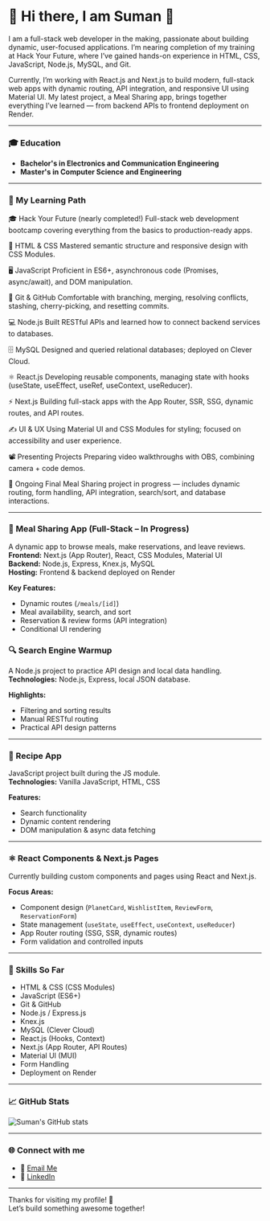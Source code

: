# 👋 Hi there, I am Suman 👋

I am a full-stack web developer in the making, passionate about building dynamic, user-focused applications. I’m nearing completion of my training at Hack Your Future, where I’ve gained hands-on experience in HTML, CSS, JavaScript, Node.js, MySQL, and Git.

Currently, I’m working with React.js and Next.js to build modern, full-stack web apps with dynamic routing, API integration, and responsive UI using Material UI. My latest project, a Meal Sharing app, brings together everything I’ve learned — from backend APIs to frontend deployment on Render.

---

### 🎓 Education
- **Bachelor's in Electronics and Communication Engineering**
- **Master's in Computer Science and Engineering**
  
---

### 🌱 My Learning Path
🎓 Hack Your Future (nearly completed!)
Full-stack web development bootcamp covering everything from the basics to production-ready apps.

📜 HTML & CSS
Mastered semantic structure and responsive design with CSS Modules.

🖥️ JavaScript
Proficient in ES6+, asynchronous code (Promises, async/await), and DOM manipulation.

🔧 Git & GitHub
Comfortable with branching, merging, resolving conflicts, stashing, cherry-picking, and resetting commits.

💻 Node.js
Built RESTful APIs and learned how to connect backend services to databases.

🗄️ MySQL
Designed and queried relational databases; deployed on Clever Cloud.

⚛️ React.js
Developing reusable components, managing state with hooks (useState, useEffect, useRef, useContext, useReducer).

⚡ Next.js
Building full-stack apps with the App Router, SSR, SSG, dynamic routes, and API routes.

✍️ UI & UX
Using Material UI and CSS Modules for styling; focused on accessibility and user experience.

📽️ Presenting Projects
Preparing video walkthroughs with OBS, combining camera + code demos.

🧪 Ongoing
Final Meal Sharing project in progress — includes dynamic routing, form handling, API integration, search/sort, and database interactions.

---

### 🥗 Meal Sharing App (Full-Stack – In Progress)  
A dynamic app to browse meals, make reservations, and leave reviews.  
**Frontend:** Next.js (App Router), React, CSS Modules, Material UI  
**Backend:** Node.js, Express, Knex.js, MySQL  
**Hosting:** Frontend & backend deployed on Render  

**Key Features:**  
- Dynamic routes (`/meals/[id]`)  
- Meal availability, search, and sort  
- Reservation & review forms (API integration)  
- Conditional UI rendering

### 🔍 Search Engine Warmup
A Node.js project to practice API design and local data handling.  
**Technologies:** Node.js, Express, local JSON database.  

**Highlights:**
- Filtering and sorting results
- Manual RESTful routing
- Practical API design patterns

---

### 📜 Recipe App
JavaScript project built during the JS module.  
**Technologies:** Vanilla JavaScript, HTML, CSS  

**Features:**
- Search functionality
- Dynamic content rendering
- DOM manipulation & async data fetching

---

### ⚛️ React Components & Next.js Pages
Currently building custom components and pages using React and Next.js.  

**Focus Areas:**
- Component design (`PlanetCard`, `WishlistItem`, `ReviewForm`, `ReservationForm`)
- State management (`useState`, `useEffect`, `useContext`, `useReducer`)
- App Router routing (SSG, SSR, dynamic routes)
- Form validation and controlled inputs

---

### 🚀 Skills So Far

- HTML & CSS (CSS Modules)
- JavaScript (ES6+)
- Git & GitHub
- Node.js / Express.js
- Knex.js
- MySQL (Clever Cloud)
- React.js (Hooks, Context)
- Next.js (App Router, API Routes)
- Material UI (MUI)
- Form Handling
- Deployment on Render


---

### 📈 GitHub Stats
![Suman's GitHub stats](https://github-readme-stats.vercel.app/api?username=sumankaundinya&show_icons=true&theme=radical)

---

### 🌐 Connect with me
- 📧 [Email Me](mailto:sumanj241118@gmail.com)
- 💼 [LinkedIn](linkedin.com/in/sumankkj)

---

Thanks for visiting my profile! 🚀  
Let’s build something awesome together!
